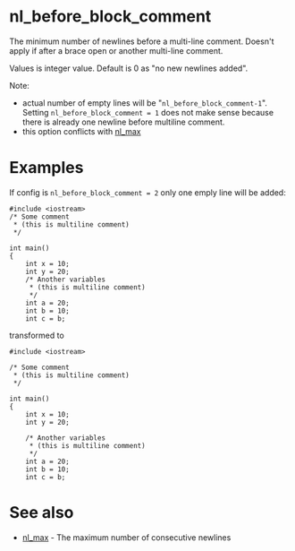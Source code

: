 # nl_before_block_comment

The minimum number of newlines before a multi-line comment. Doesn't apply if after a brace open or another multi-line comment.

Values is integer value. Default is 0 as "no new newlines added".

Note:

* actual number of empty lines will be "`nl_before_block_comment-1`". Setting `nl_before_block_comment = 1` does not make sense because there is already one newline before multiline comment.
* this option conflicts with [nl_max](nl_max.md)

# Examples

If config is `nl_before_block_comment = 2` only one emply line will be added:
```
#include <iostream>
/* Some comment
 * (this is multiline comment)
 */

int main()
{
	int x = 10;
	int y = 20;
	/* Another variables
	 * (this is multiline comment)
	 */
	int a = 20;
	int b = 10;
	int c = b;
```
transformed to
```
#include <iostream>

/* Some comment
 * (this is multiline comment)
 */

int main()
{
	int x = 10;
	int y = 20;

	/* Another variables
	 * (this is multiline comment)
	 */
	int a = 20;
	int b = 10;
	int c = b;
```

# See also

* [nl_max](nl_max.md) - The maximum number of consecutive newlines
